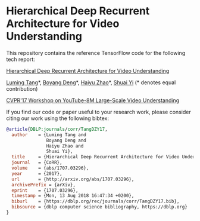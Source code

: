# Hierarchical Deep Recurrent Architecture for Video Understanding
This repository contains the reference TensorFlow code for the following tech report:

[Hierarchical Deep Recurrent Architecture for Video Understanding](https://arxiv.org/abs/1707.03296)

[Luming Tang](http://lumingtang.info/)\*, [Boyang Deng](http://boyangdeng.com/)\*, [Haiyu Zhao](https://scholar.google.com/citations?user=sMQV1ecAAAAJ)\*, [Shuai Yi](https://scholar.google.com/citations?user=afbbNmwAAAAJ&hl=en) (\* denotes equal contribution)

[CVPR'17 Workshop on YouTube-8M Large-Scale Video Understanding](https://research.google.com/youtube8m/workshop2017/index.html)

If you find our code or paper useful to your research work, please consider citing our work using the following bibtex:
```bibtex
@article{DBLP:journals/corr/TangDZY17,
  author    = {Luming Tang and
               Boyang Deng and
               Haiyu Zhao and
               Shuai Yi},
  title     = {Hierarchical Deep Recurrent Architecture for Video Understanding},
  journal   = {CoRR},
  volume    = {abs/1707.03296},
  year      = {2017},
  url       = {http://arxiv.org/abs/1707.03296},
  archivePrefix = {arXiv},
  eprint    = {1707.03296},
  timestamp = {Mon, 13 Aug 2018 16:47:34 +0200},
  biburl    = {https://dblp.org/rec/journals/corr/TangDZY17.bib},
  bibsource = {dblp computer science bibliography, https://dblp.org}
}
```
